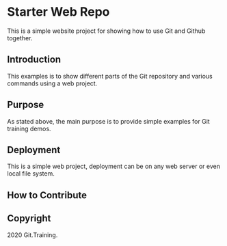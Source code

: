 # Starter Web Repo

This is a simple website project for showing how to use Git and Github together.

## Introduction
 
This examples is to show different parts of the Git repository and various commands using a web project. 

## Purpose

As stated above, the main purpose is to provide simple examples for Git training demos.

## Deployment 

This is a simple web project, deployment can be on any web server or even local file system. 

## How to Contribute 


## Copyright 

2020 Git.Training.